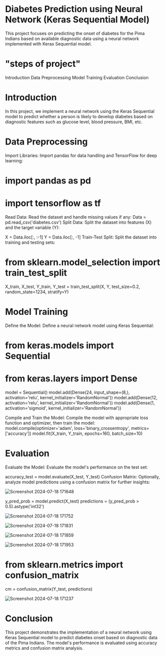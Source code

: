 
# Diabetes Prediction using Neural Network (Keras Sequential Model)
This project focuses on predicting the onset of diabetes for the Pima Indians based on available diagnostic data using a neural network implemented with Keras Sequential model.

# "steps of project" 
Introduction
Data Preprocessing
Model Training
Evaluation
Conclusion

# Introduction
In this project, we implement a neural network using the Keras Sequential model to predict whether a person is likely to develop diabetes based on diagnostic features such as glucose level, blood pressure, BMI, etc.

# Data Preprocessing
Import Libraries: Import pandas for data handling and TensorFlow for deep learning:

# import pandas as pd
# import tensorflow as tf
Read Data: Read the dataset and handle missing values if any:
Data = pd.read_csv('diabetes.csv')
Split Data: Split the dataset into features (X) and the target variable (Y):

X = Data.iloc[:, :-1]
Y = Data.iloc[:, -1]
Train-Test Split: Split the dataset into training and testing sets:

# from sklearn.model_selection import train_test_split
X_train, X_test, Y_train, Y_test = train_test_split(X, Y, test_size=0.2, random_state=1234, stratify=Y)
# Model Training
Define the Model: Define a neural network model using Keras Sequential:

# from keras.models import Sequential
# from keras.layers import Dense

model = Sequential()
model.add(Dense(24, input_shape=(8,), activation='relu', kernel_initializer='RandomNormal'))
model.add(Dense(12, activation='relu', kernel_initializer='RandomNormal'))
model.add(Dense(1, activation='sigmoid', kernel_initializer='RandomNormal'))

Compile and Train the Model: Compile the model with appropriate loss function and optimizer, then train the model:
model.compile(optimizer='adam', loss='binary_crossentropy', metrics=['accuracy'])
model.fit(X_train, Y_train, epochs=160, batch_size=10)

# Evaluation
Evaluate the Model: Evaluate the model's performance on the test set:

accuracy_test = model.evaluate(X_test, Y_test)
Confusion Matrix: Optionally, analyze model predictions using a confusion matrix for further insights:

![Screenshot 2024-07-18 171648](https://github.com/user-attachments/assets/faac5459-af75-45cd-adb5-b5288a29e895)

y_pred_prob = model.predict(X_test)
predictions = (y_pred_prob > 0.5).astype('int32')

![Screenshot 2024-07-18 171752](https://github.com/user-attachments/assets/a4c806ee-2a52-42bc-81a4-a973dddd645e)

![Screenshot 2024-07-18 171831](https://github.com/user-attachments/assets/1df1af58-4a2f-4be3-bd3e-c534589091c8)

![Screenshot 2024-07-18 171859](https://github.com/user-attachments/assets/49a1d76a-3373-429e-9958-c0504129d897)

![Screenshot 2024-07-18 171953](https://github.com/user-attachments/assets/cf3164cf-f129-4491-8870-272f9a9c31bb)



# from sklearn.metrics import confusion_matrix
cm = confusion_matrix(Y_test, predictions)

![Screenshot 2024-07-18 171237](https://github.com/user-attachments/assets/f6632f1f-a7da-4cab-9fd9-de311a45651e)


# Conclusion
This project demonstrates the implementation of a neural network using Keras Sequential model to predict diabetes onset based on diagnostic data of the Pima 
Indians. The model's performance is evaluated using accuracy metrics and confusion matrix analysis.












             
